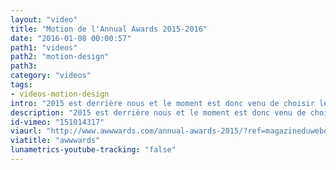```yaml
---
layout: "video"
title: "Motion de l'Annual Awards 2015-2016"
date: "2016-01-08 00:00:57"
path1: "videos"
path2: "motion-design"
path3:
category: "videos"
tags:
- videos-motion-design
intro: "2015 est derrière nous et le moment est donc venu de choisir les gagnants Awwwards de l'année. Une reconnaissance mettant à l'honneur l'effort, le talent et l'innovation des talentueux professionnels créant des sites uniques, innovants et beaux. Ces designers et développeurs permettent à l'Internet de continuer à être l'ether de possibilités infinies pour l'art, la connaissance et la communication."
description: "2015 est derrière nous et le moment est donc venu de choisir les gagnants Awwwards de l'année. Une reconnaissance mettant à l'honneur l'effort, le talent et l'innovation des talentueux professionnels créant des sites uniques, innovants et beaux. Ces designers et développeurs permettent à l'Internet de continuer à être l'ether de possibilités infinies pour l'art, la connaissance et la communication."
id-vimeo: "151014317"
viaurl: "http://www.awwwards.com/annual-awards-2015/?ref=magazineduwebdesign"
viatitle: "awwwards"
lunametrics-youtube-tracking: "false"
---
```

